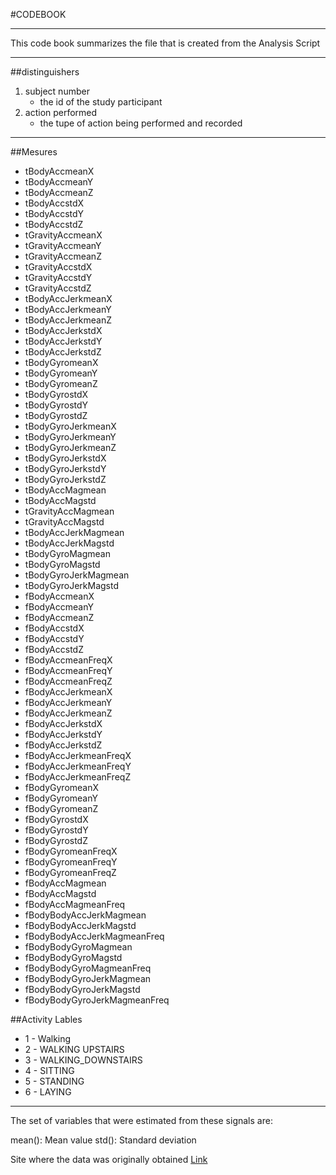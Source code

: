 #CODEBOOK 
 - - - -
 This code book summarizes the file that is created from the Analysis Script
 - - - -
 ##distinguishers 
 1. subject number  
 	* the id of the study participant            
 2. action performed  
 	* the tupe of action being performed and recorded
- - - - 
##Mesures    
* tBodyAccmeanX               
* tBodyAccmeanY               
* tBodyAccmeanZ               
* tBodyAccstdX                
* tBodyAccstdY                
* tBodyAccstdZ                
* tGravityAccmeanX            
* tGravityAccmeanY            
* tGravityAccmeanZ            
* tGravityAccstdX             
* tGravityAccstdY             
* tGravityAccstdZ             
* tBodyAccJerkmeanX           
* tBodyAccJerkmeanY           
* tBodyAccJerkmeanZ           
* tBodyAccJerkstdX            
* tBodyAccJerkstdY            
* tBodyAccJerkstdZ            
* tBodyGyromeanX              
* tBodyGyromeanY              
* tBodyGyromeanZ              
* tBodyGyrostdX               
* tBodyGyrostdY               
* tBodyGyrostdZ               
* tBodyGyroJerkmeanX          
* tBodyGyroJerkmeanY          
* tBodyGyroJerkmeanZ          
* tBodyGyroJerkstdX           
* tBodyGyroJerkstdY           
* tBodyGyroJerkstdZ           
* tBodyAccMagmean             
* tBodyAccMagstd              
* tGravityAccMagmean          
* tGravityAccMagstd           
* tBodyAccJerkMagmean         
* tBodyAccJerkMagstd          
* tBodyGyroMagmean            
* tBodyGyroMagstd             
* tBodyGyroJerkMagmean        
* tBodyGyroJerkMagstd         
* fBodyAccmeanX               
* fBodyAccmeanY               
* fBodyAccmeanZ               
* fBodyAccstdX                
* fBodyAccstdY                
* fBodyAccstdZ                
* fBodyAccmeanFreqX           
* fBodyAccmeanFreqY           
* fBodyAccmeanFreqZ           
* fBodyAccJerkmeanX           
* fBodyAccJerkmeanY           
* fBodyAccJerkmeanZ           
* fBodyAccJerkstdX            
* fBodyAccJerkstdY            
* fBodyAccJerkstdZ            
* fBodyAccJerkmeanFreqX       
* fBodyAccJerkmeanFreqY       
* fBodyAccJerkmeanFreqZ       
* fBodyGyromeanX              
* fBodyGyromeanY              
* fBodyGyromeanZ              
* fBodyGyrostdX               
* fBodyGyrostdY               
* fBodyGyrostdZ               
* fBodyGyromeanFreqX          
* fBodyGyromeanFreqY          
* fBodyGyromeanFreqZ          
* fBodyAccMagmean             
* fBodyAccMagstd              
* fBodyAccMagmeanFreq         
* fBodyBodyAccJerkMagmean     
* fBodyBodyAccJerkMagstd      
* fBodyBodyAccJerkMagmeanFreq 
* fBodyBodyGyroMagmean        
* fBodyBodyGyroMagstd         
* fBodyBodyGyroMagmeanFreq    
* fBodyBodyGyroJerkMagmean    
* fBodyBodyGyroJerkMagstd     
* fBodyBodyGyroJerkMagmeanFreq

##Activity Lables
* 1 - Walking
* 2 - WALKING UPSTAIRS
* 3 - WALKING_DOWNSTAIRS
* 4 - SITTING
* 5 - STANDING
* 6 - LAYING

- - - -
The set of variables that were estimated from these signals are: 

mean(): Mean value
std(): Standard deviation

Site where the data was originally obtained
[Link](http://archive.ics.uci.edu/ml/datasets/Human+Activity+Recognition+Using+Smartphones#)
